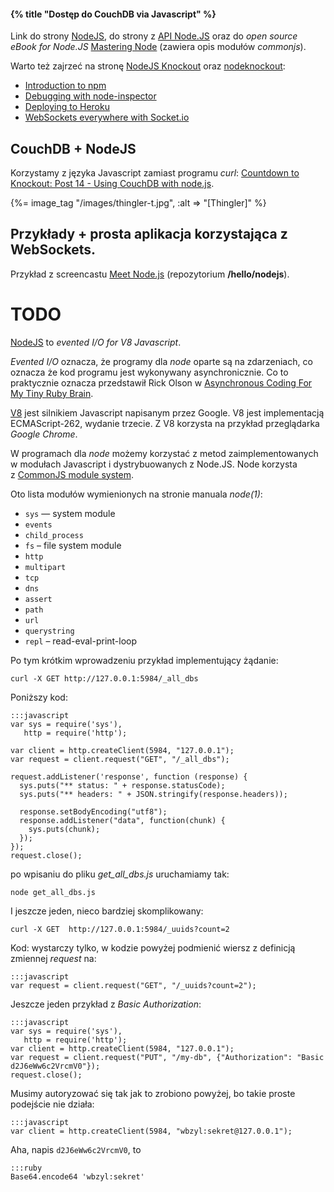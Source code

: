 #### {% title "Dostęp do CouchDB via Javascript" %}

Link do strony [NodeJS][], do strony z [API Node.JS][]
oraz do *open source eBook for Node.JS* [Mastering Node][]
(zawiera opis modułów *commonjs*).

Warto też zajrzeć na stronę [NodeJS Knockout](http://nodeknockout.com/)
oraz [nodeknockout](http://nodeknockout.posterous.com/):

* [Introduction to npm](http://nodeknockout.posterous.com/countdown-to-knockout-post-3-introduction-to)
* [Debugging with node-inspector](http://nodeknockout.posterous.com/countdown-to-knockout-post-4-debugging-with-n)
* [Deploying to Heroku](http://nodeknockout.posterous.com/countdown-to-knockout-post-8-deploying-to-her)
* [WebSockets everywhere with Socket.io](http://nodeknockout.posterous.com/countdown-to-knockout-post-9-websockets-every)


## CouchDB + NodeJS

Korzystamy z języka Javascript zamiast programu *curl*:
[Countdown to Knockout: Post 14 - Using CouchDB with node.js](http://nodeknockout.posterous.com/countdown-to-knockout-post-14-using-couchdb-w).

{%= image_tag "/images/thingler-t.jpg", :alt => "[Thingler]" %}


## Przykłady + prosta aplikacja korzystająca z WebSockets.

Przykład z screencastu [Meet Node.js](http://peepcode.com/products/nodejs-i)
(repozytorium **/hello/nodejs**).


[nodejs]: http://nodejs.org/ "Node.JS"
[api node.js]: http://nodejs.org/api.html "nodejs(1) man page"
[mastering node]: http://github.com/visionmedia/masteringnode "Mastering Node"


# TODO

[NodeJS](http://nodejs.org/) to *evented I/O for V8 Javascript*.

*Evented I/O* oznacza, że programy dla *node* oparte są na zdarzeniach,
co oznacza że kod programu jest wykonywany asynchronicznie.
Co to praktycznie oznacza przedstawił Rick Olson w
[Asynchronous Coding For My Tiny Ruby Brain](http://github.com/technoweenie/pdxjs-twitter-node).

[V8](http://code.google.com/p/v8/) jest silnikiem Javascript napisanym
przez Google.  V8 jest implementacją ECMAScript-262, wydanie
trzecie. Z V8 korzysta na przykład przeglądarka *Google Chrome*.

W programach dla *node*  możemy korzystać z metod zaimplementowanych w
modułach Javascript i dystrybuowanych z Node.JS. Node korzysta
z [CommonJS module system](http://wiki.commonjs.org/wiki/Modules/1.1).

Oto lista modułów wymienionych na stronie manuala *node(1)*:

* `sys` — system module
* `events`
* `child_process`
* `fs` – file system module
* `http`
* `multipart`
* `tcp`
* `dns`
* `assert`
* `path`
* `url`
* `querystring`
* `repl` – read-eval-print-loop

Po tym krótkim wprowadzeniu przykład implementujący żądanie:

    curl -X GET http://127.0.0.1:5984/_all_dbs

Poniższy kod:

    :::javascript
    var sys = require('sys'),
       http = require('http');

    var client = http.createClient(5984, "127.0.0.1");
    var request = client.request("GET", "/_all_dbs");

    request.addListener('response', function (response) {
      sys.puts("** status: " + response.statusCode);
      sys.puts("** headers: " + JSON.stringify(response.headers));

      response.setBodyEncoding("utf8");
      response.addListener("data", function(chunk) {
        sys.puts(chunk);
      });
    });
    request.close();

po wpisaniu do pliku *get_all_dbs.js* uruchamiamy tak:

    node get_all_dbs.js

I jeszcze jeden, nieco bardziej skomplikowany:

    curl -X GET  http://127.0.0.1:5984/_uuids?count=2

Kod: wystarczy tylko, w kodzie powyżej podmienić wiersz z definicją
zmiennej *request* na:

    :::javascript
    var request = client.request("GET", "/_uuids?count=2");

Jeszcze jeden przykład z *Basic Authorization*:

    :::javascript
    var sys = require('sys'),
       http = require('http');
    var client = http.createClient(5984, "127.0.0.1");
    var request = client.request("PUT", "/my-db", {"Authorization": "Basic d2J6eWw6c2VrcmV0"});
    request.close();

Musimy autoryzować się tak jak to zrobiono powyżej,
bo takie proste podejście nie działa:

    :::javascript
    var client = http.createClient(5984, "wbzyl:sekret@127.0.0.1");

Aha, napis `d2J6eWw6c2VrcmV0`, to

    :::ruby
    Base64.encode64 'wbzyl:sekret'


